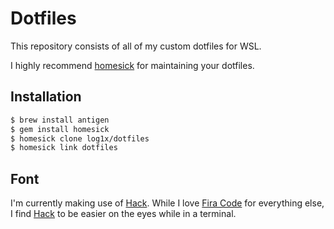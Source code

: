 # Dotfiles

This repository consists of all of my custom dotfiles for WSL.

I highly recommend [homesick](https://github.com/technicalpickles/homesick) for maintaining your dotfiles.

## Installation

```sh
$ brew install antigen
$ gem install homesick
$ homesick clone log1x/dotfiles
$ homesick link dotfiles
```

## Font

I'm currently making use of [Hack](https://github.com/chrissimpkins/Hack/releases). While I love [Fira Code](https://github.com/tonsky/FiraCode) for everything else, I find [Hack](https://github.com/chrissimpkins/Hack/releases) to be easier on the eyes while in a terminal.
